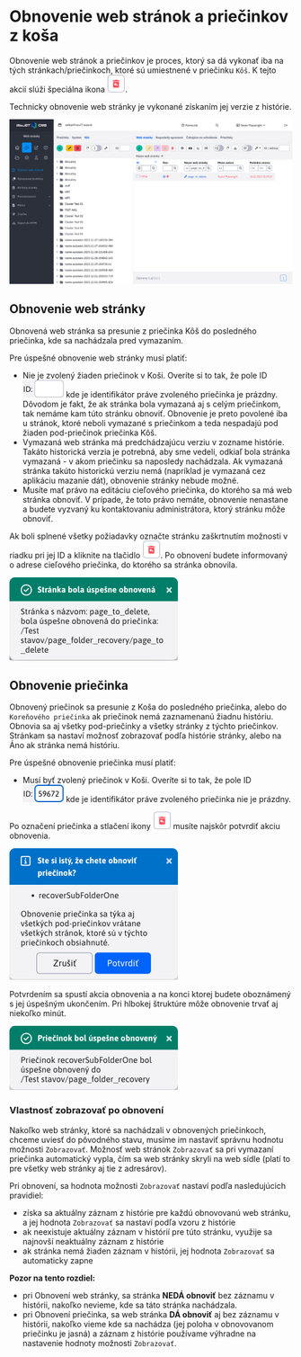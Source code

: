 # Obnovenie web stránok a priečinkov z koša

Obnovenie web stránok a priečinkov je proces, ktorý sa dá vykonať iba na tých stránkach/priečinkoch, ktoré sú umiestnené v priečinku ```Kôš```. K tejto akcií slúži špeciálna ikona ![](recover-button.png ":no-zoom").

Technicky obnovenie web stránky je vykonané získaním jej verzie z histórie.

![](recover.png)

## Obnovenie web stránky

Obnovená web stránka sa presunie z priečinka Kôš do posledného priečinka, kde sa nachádzala pred vymazaním.

Pre úspešné obnovenie web stránky musí platiť:

- Nie je zvolený žiaden priečinok v Koši. Overíte si to tak, že pole ID ![](recover-folder-id-1.png ":no-zoom") kde je identifikátor práve zvoleného priečinka je prázdny. Dôvodom je fakt, že ak stránka bola vymazaná aj s celým priečinkom, tak nemáme kam túto stránku obnoviť. Obnovenie je preto povolené iba u stránok, ktoré neboli vymazané s priečinkom a teda nespadajú pod žiaden pod-priečinok priečinka Kôš.
- Vymazaná web stránka má predchádzajúcu verziu v zozname histórie. Takáto historická verzia je potrebná, aby sme vedeli, odkiaľ bola stránka vymazaná - v akom priečinku sa naposledy nachádzala. Ak vymazaná stránka takúto historickú verziu nemá (napríklad je vymazaná cez aplikáciu mazanie dát), obnovenie stránky nebude možné.
- Musíte mať právo na editáciu cieľového priečinka, do ktorého sa má web stránka obnoviť. V prípade, že toto právo nemáte, obnovenie nenastane a budete vyzvaný ku kontaktovaniu administrátora, ktorý stránku môže obnoviť.

Ak boli splnené všetky požiadavky označte stránku zaškrtnutím možnosti v riadku pri jej ID a kliknite na tlačidlo ![](recover-button.png ":no-zoom"). Po obnovení budete informovaný o adrese cieľového priečinka, do ktorého sa stránka obnovila.

![](recover-page-success.png)

## Obnovenie priečinka

Obnovený priečinok sa presunie z Koša do posledného priečinka, alebo do ```Koreňového priečinka``` ak priečinok nemá zaznamenanú žiadnu históriu. Obnovia sa aj všetky pod-priečinky a všetky stránky z týchto priečinkov. Stránkam sa nastaví možnosť zobrazovať podľa histórie stránky, alebo na Áno ak stránka nemá históriu.

Pre úspešné obnovenie priečinka musí platiť:

- Musí byť zvolený priečinok v Koši. Overíte si to tak, že pole ID ![](recover-folder-id-2.png ":no-zoom") kde je identifikátor práve zvoleného priečinka nie je prázdny.

Po označení priečinka a stlačení ikony ![](recover-button.png ":no-zoom") musíte najskôr potvrdiť akciu obnovenia.

![](recover-folder-info.png)

Potvrdením sa spustí akcia obnovenia a na konci ktorej budete oboznámený s jej úspešným ukončením. Pri hlbokej štruktúre môže obnovenie trvať aj niekoľko minút.

![](recover-folder-success.png)

### Vlastnosť zobrazovať po obnovení

Nakoľko web stránky, ktoré sa nachádzali v obnovených priečinkoch, chceme uviesť do pôvodného stavu, musíme im nastaviť správnu hodnotu možnosti ``Zobrazovať``. Možnosť web stránok ``Zobrazovať`` sa pri vymazaní priečinka automatický vypla, čím sa web stránky skryli na web sídle (platí to pre všetky web stránky aj tie z adresárov).

Pri obnovení, sa hodnota možnosti ``Zobrazovať`` nastaví podľa nasledujúcich pravidiel:

- získa sa aktuálny záznam z histórie pre každú obnovovanú web stránku, a jej hodnota ``Zobrazovať`` sa nastaví podľa vzoru z histórie
- ak neexistuje aktuálny záznam v histórií pre túto stránku, využije sa najnovší neaktuálny záznam z histórie
- ak stránka nemá žiaden záznam v histórii, jej hodnota ``Zobrazovať`` sa automaticky zapne

**Pozor na tento rozdiel:**
- pri Obnovení web stránky, sa stránka **NEDÁ obnoviť** bez záznamu v histórii, nakoľko nevieme, kde sa táto stránka nachádzala.
- pri Obnovení priečinka, sa web stránka **DÁ obnoviť** aj bez záznamu v histórii, nakoľko vieme kde sa nachádza (jej poloha v obnovovanom priečinku je jasná) a záznam z histórie používame výhradne na nastavenie hodnoty možnosti ``Zobrazovať``.